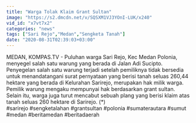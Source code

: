 ```yaml
---
title: "Warga Tolak Klaim Grant Sultan"
image: "https://s2.dmcdn.net/v/SQSXM1VJ3YOnI-LUK/x240"
vid_id: "x7vt7x2"
categories: "news"
tags: ["Sari Rejo","Medan","Sengketa Tanah"]
date: "2020-08-31T02:39:03+03:00"
---
```

MEDAN, KOMPAS.TV - Puluhan warga Sari Rejo, Kec Medan Polonia, menyegel salah satu warung yang berada di Jalan Adi Sucipto.   <br>Penyegelan salah satu warung terjadi setelah pemiliknya tidak bersedia untuk menandatangani surat pernyataan yang berisi tanah seluas 260,44 hektare yang berada di Kelurahan Sarirejo, merupakan hak milik warga.   <br>Pemilik warung mengaku mempunyai hak berdasarkan grant sultan.   <br>Selain itu, warga juga turut mencabut sebuah plang yang berisi klaim atas tanah seluas 260 hektare di Sarirejo. (*)   <br>#sarirejo #sengketalahan #grantsultan #polonia #sumaterautara #sumut #medan #beritamedan #beritadaerah   <br>
